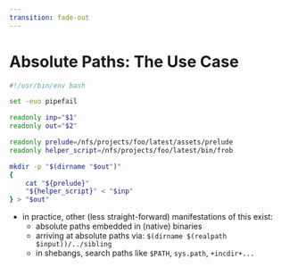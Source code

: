 ```yaml
---
transition: fade-out
---
```


# Absolute Paths: The Use Case

```bash {all|8-9}
#!/usr/bin/env bash

set -euo pipefail

readonly inp="$1"
readonly out="$2"

readonly prelude=/nfs/projects/foo/latest/assets/prelude
readonly helper_script=/nfs/projects/foo/latest/bin/frob

mkdir -p "$(dirname "$out")"
{
    cat "${prelude}"
    "${helper_script}" < "$inp"
} > "$out"
```

<v-click at="2">

  - in practice, other (less straight-forward) manifestations of this exist:
    + absolute paths embedded in (native) binaries
    + arriving at absolute paths via: `$(dirname $(realpath $input))/../sibling`
    + in shebangs, search paths like `$PATH`, `sys.path`, `+incdir+...`

</v-click>


<!--

First, to give an example of what I mean by "pervasive use of absolute paths", here's a short contrived bash script.

The salient bit here is that two of the resources the script accesses (highlighted) are _morally_ inputs to the script but are not passed in via command line arg or env var — instead the paths are embedded and hardcoded in the tool

In practice this comes up in some less straight-forward ways, including:
  - paths in native binaries
  - tools that arrive at an absolute path from a relative input path and then look at sibling files
  - usage in shebangs

To understand why this is a problem from a correctness perspective we need to take a step back and talk about sandboxing in Bazel.

-->

